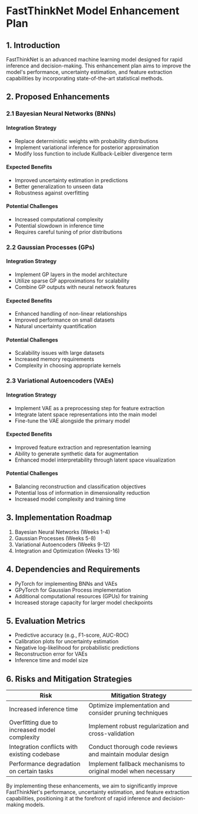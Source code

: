 # FastThinkNet Model Enhancement Plan

## 1. Introduction
FastThinkNet is an advanced machine learning model designed for rapid inference and decision-making. This enhancement plan aims to improve the model's performance, uncertainty estimation, and feature extraction capabilities by incorporating state-of-the-art statistical methods.

## 2. Proposed Enhancements

### 2.1 Bayesian Neural Networks (BNNs)

#### Integration Strategy
- Replace deterministic weights with probability distributions
- Implement variational inference for posterior approximation
- Modify loss function to include Kullback-Leibler divergence term

#### Expected Benefits
- Improved uncertainty estimation in predictions
- Better generalization to unseen data
- Robustness against overfitting

#### Potential Challenges
- Increased computational complexity
- Potential slowdown in inference time
- Requires careful tuning of prior distributions

### 2.2 Gaussian Processes (GPs)

#### Integration Strategy
- Implement GP layers in the model architecture
- Utilize sparse GP approximations for scalability
- Combine GP outputs with neural network features

#### Expected Benefits
- Enhanced handling of non-linear relationships
- Improved performance on small datasets
- Natural uncertainty quantification

#### Potential Challenges
- Scalability issues with large datasets
- Increased memory requirements
- Complexity in choosing appropriate kernels

### 2.3 Variational Autoencoders (VAEs)

#### Integration Strategy
- Implement VAE as a preprocessing step for feature extraction
- Integrate latent space representations into the main model
- Fine-tune the VAE alongside the primary model

#### Expected Benefits
- Improved feature extraction and representation learning
- Ability to generate synthetic data for augmentation
- Enhanced model interpretability through latent space visualization

#### Potential Challenges
- Balancing reconstruction and classification objectives
- Potential loss of information in dimensionality reduction
- Increased model complexity and training time

## 3. Implementation Roadmap

1. Bayesian Neural Networks (Weeks 1-4)
2. Gaussian Processes (Weeks 5-8)
3. Variational Autoencoders (Weeks 9-12)
4. Integration and Optimization (Weeks 13-16)

## 4. Dependencies and Requirements

- PyTorch for implementing BNNs and VAEs
- GPyTorch for Gaussian Process implementation
- Additional computational resources (GPUs) for training
- Increased storage capacity for larger model checkpoints

## 5. Evaluation Metrics

- Predictive accuracy (e.g., F1-score, AUC-ROC)
- Calibration plots for uncertainty estimation
- Negative log-likelihood for probabilistic predictions
- Reconstruction error for VAEs
- Inference time and model size

## 6. Risks and Mitigation Strategies

| Risk | Mitigation Strategy |
|------|---------------------|
| Increased inference time | Optimize implementation and consider pruning techniques |
| Overfitting due to increased model complexity | Implement robust regularization and cross-validation |
| Integration conflicts with existing codebase | Conduct thorough code reviews and maintain modular design |
| Performance degradation on certain tasks | Implement fallback mechanisms to original model when necessary |

By implementing these enhancements, we aim to significantly improve FastThinkNet's performance, uncertainty estimation, and feature extraction capabilities, positioning it at the forefront of rapid inference and decision-making models.